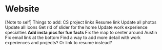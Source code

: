# Website
[Note to self] 
Things to add:
CS project links
Resume link
Update all photos
Update all icons
Get rid of slider for the home
Update work experience specialties
**Add insta pics for fun facts**
Fix the map to center around Austin
Fix email link at the bottom
Find a way to add more detail with work experiences and projects? Or link to resume instead?
